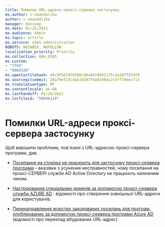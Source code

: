 ```yaml
---
title: Помилки URL-адреси проксі-сервера застосунку
ms.author: v-smandalika
author: v-smandalika
manager: dansimp
ms.date: 01/25/2021
ms.audience: Admin
ms.topic: article
ms.service: o365-administration
ROBOTS: NOINDEX, NOFOLLOW
localization_priority: Priority
ms.collection: Adm_O365
ms.custom:
- "7743"
- "9004338"
ms.openlocfilehash: 44c9f5d7970286cd0a8419b911f5c3e287fdfd70
ms.sourcegitcommit: 28a79ef23c4a510397f4a8339ac2c5ff70eec713
ms.translationtype: MT
ms.contentlocale: uk-UA
ms.lasthandoff: 01/28/2021
ms.locfileid: "50036114"
---
```

# <a name="application-proxy-url-issues"></a>Помилки URL-адреси проксі-сервера застосунку

Щоб вирішити проблеми, пов'язані з URL-адресою проксі-сервера програми, див.

- [Посилання на сторінці не працюють для застосунку проксі-сервера програми](https://docs.microsoft.com/azure/active-directory/manage-apps/application-proxy-page-links-broken-problem)  – вказівки з усунення несправностей, чому посилання на проксі-СЕРВЕРІ служби AD Active Directory не працюють належним чином.

- [Настроювання спеціальних доменів за допомогою проксі-сервера служби AZURE AD](https://docs.microsoft.com/azure/active-directory/manage-apps/application-proxy-configure-custom-domain)  : відомості про створення зовнішньої URL-адреси для користувачів.

- [Перенаправлення жорстко закодованих посилань для програм, опублікованих за допомогою проксі-сервера програми Azure AD](https://docs.microsoft.com/azure/active-directory/manage-apps/application-proxy-configure-hard-coded-link-translation)  (відомості про переклад вбудованих URL-адрес)


